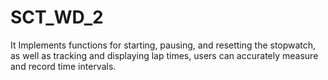 # SCT_WD_2
 It Implements functions for starting, pausing, and resetting the stopwatch, as well as tracking and displaying lap times, users can accurately measure and record time intervals.
